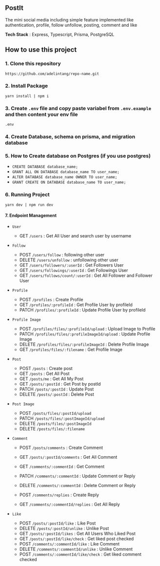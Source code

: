 ## PostIt
The mini social media including simple feature implemented like authentication, profile, follow unfollow, posting, comment and like

**Tech Stack** : Express, Typescript, Prisma, PostgreSQL

## How to use this project

### 1. Clone this repository
`https://github.com/adelintang/repo-name.git`

### 2. Install Package
`yarn install | npm i`

### 3.  Create `.env` file and copy paste variabel from `.env.example` and then content your env file
`
.env
`

### 4. Create Database, schema on prisma, and migration database

### 5. How to Create database on Postgres (if you use postgres)
- `CREATE DATABASE database_name;`
- `GRANT ALL ON DATABASE database_name TO user_name;`
- `ALTER DATABASE database_name OWNER TO user_name;`
- `GRANT CREATE ON DATABASE database_name TO user_name;`

### 6. Running Project
`yarn dev | npm run dev`

#### 7. Endpoint Management
- `User`

  - GET `/users` : Get All User and search user by username

- `Follow`

  - POST `/users/follow` : following other user
  - DELETE `/users/unfollow` : unfollowing other user
  - GET `/users/followers/:userId` : Get Followers User
  - GET `/users/followings/:userId` : Get Followings User
  - GET `/users/follows/count/:userId` : Get All Follower and Follower User

- `Profile`

  - POST `/profiles` : Create Profile
  - GET `/profiles/:profileId` : Get Profile User by profileId
  - PATCH `/profiles/:profileId` : Update Profile User by profileId

- `Profile Image`

  - POST `/profiles/files/:profileId/upload` : Upload Image to Profile
  - PATCH `/profiles/files/:profileImageId/upload` : Update Profile Image
  - DELETE `/profiles/files/:profileImageId` : Delete Profile Image
  - GET `/profiles/files/:filename` : Get Profile Image

- `Post`

  - POST `/posts` : Create post
  - GET `/posts` : Get All Post
  - GET `/posts/me` : Get All My Post
  - GET `/posts/:postId` : Get Post by postId
  - PATCH `/posts/:postId` : Update Post
  - DELETE `/posts/:postId` : Delete Post

- `Post Image`

  - POST `/posts/files/:postId/upload`
  - PATCH `/posts/files/:postImageId/upload`
  - DELETE `/posts/files/:postImageId`
  - DELETE `/posts/files/:filename`

- `Comment`

  - POST `/posts/comments` : Create Comment
  - GET `/posts/:postId/comments` : Get All Comment
  - GET `/comments/:commentId` : Get Comment
  - PATCH `/comments/:commentId` : Update Comment or Reply
  - DELETE `/comments/:commentId` : Delete Comment or Reply
  
  - POST `/comments/replies` : Create Reply
  - GET `/comments/:commentId/replies` : Get All Reply

- `Like`

  - POST `/posts/:postId/like` : Like Post
  - DELETE `/posts/:postId/unlike` : Unlike Post
  - GET `/posts/:postId/likes` : Get All Users Who Liked Post
  - GET `/posts/:postId/like/check` : Get liked post checked
  - POST `/comments/:commentId/like` : Like Comment
  - DELETE `/comments/:commentId/unlike` : Unlike Comment
  - POST `/comments/:commentId/like/check` : Get liked comment checked




